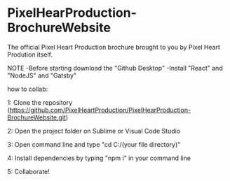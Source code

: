 # PixelHearProduction-BrochureWebsite
The official Pixel Heart Production brochure brought to you by Pixel Heart Prodution itself.

NOTE
-Before starting download the "Github Desktop"
-Install "React" and "NodeJS" and "Gatsby"

how to collab:

1: Clone the repository (https://github.com/PixelHeartProduction/PixelHearProduction-BrochureWebsite.git)

2: Open the project folder on Sublime or Visual Code Studio

3: Open command line and type "cd C:/(your file directory)"

4: Install dependencies by typing "npm i" in your command line
 
5: Collaborate!
